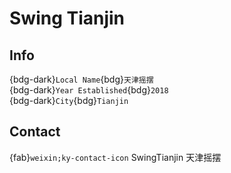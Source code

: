 # Swing Tianjin

## Info

{bdg-dark}`Local Name`{bdg}`天津摇摆`  
{bdg-dark}`Year Established`{bdg}`2018`  
{bdg-dark}`City`{bdg}`Tianjin`  

## Contact

{fab}`weixin;ky-contact-icon` SwingTianjin 天津摇摆  
